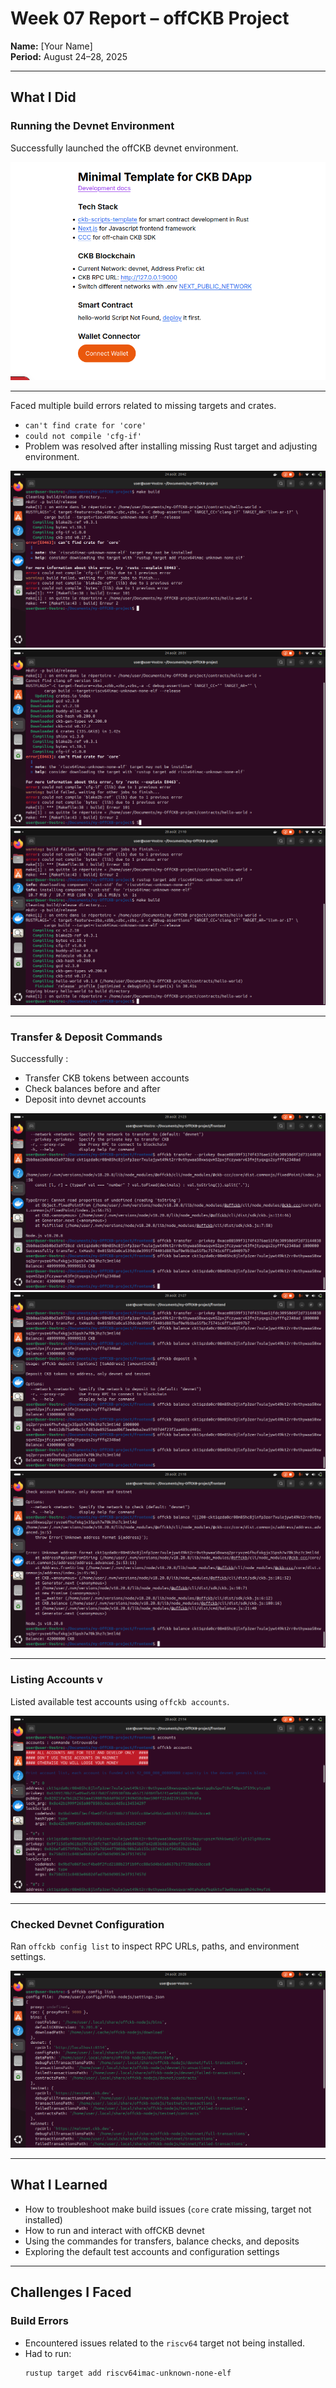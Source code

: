 # Week 07 Report – offCKB Project  
**Name:** [Your Name]  
**Period:** August 24–28, 2025  

---

## What I Did

### Running the Devnet Environment
Successfully launched the offCKB devnet environment.

![Running Devnet](./W07-Running%20DEVNet.png)

---


Faced multiple build errors related to missing targets and crates.

-  `can't find crate for 'core'`  
-  `could not compile 'cfg-if'`  
-  Problem was resolved after installing missing Rust target and adjusting environment.

![Build Error – Missing Crate](./W07-PRBCantFindCrat.png)  
![Build Error – Client Issue](./W07-PRBCantFindClient.png)  
![Build Success](./W07-ProblemResolved.png)

---

###  Transfer & Deposit Commands

Successfully :
- Transfer CKB tokens between accounts
- Check balances before and after
- Deposit into devnet accounts

![Transfer Command](./W07-transfercommande.png)  
![Deposit Command](./W07-deposit.png)  
![Check Balance](./W07-balancecomande.png)

---

### Listing Accounts v

Listed available test accounts using `offckb accounts`.

![offCKB Accounts](./W07-offckbaccounts.png)

---

### Checked Devnet Configuration

Ran `offckb config list` to inspect RPC URLs, paths, and environment settings.

![Devnet Config](./W07-devlist.png)

---

## What I Learned

- How to troubleshoot make build issues (`core` crate missing, target not installed)
- How to run and interact with offCKB devnet
- Using the commandes for transfers, balance checks, and deposits
- Exploring the default test accounts and configuration settings

---

##  Challenges I Faced

### Build Errors
- Encountered issues related to the `riscv64` target not being installed.
- Had to run:  
  ```bash
  rustup target add riscv64imac-unknown-none-elf
